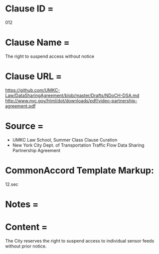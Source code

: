 # Clause ID = 
012

# Clause Name = 
The right to suspend access without notice 

# Clause URL = 
https://github.com/UMKC-Law/DataSharingAgreement/blob/master/Drafts/NDoCH-DSA.md
http://www.nyc.gov/html/dot/downloads/pdf/video-partnership-agreement.pdf

# Source = 
* UMKC Law School, Summer Class Clause Curation
* New York City Dept. of Transportation Traffic Flow Data Sharing Partnership Agreement 

# CommonAccord Template Markup:   
12.sec

# Notes = 

# Content = 
The City reserves the right to suspend access to individual sensor feeds without prior notice.
